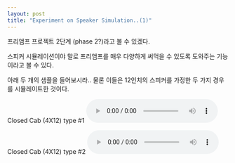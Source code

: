 ```yaml
---
layout: post
title: "Experiment on Speaker Simulation..(1)"
---
```


프리앰프 프로젝트 2단계 (phase 2?)라고 볼 수 있겠다.

스피커 시뮬레이션이야 말로 프리앰프를 매우 다양하게 써먹을 수 있도록 도와주는 기능이라고 볼 수 있다.

아래 두 개의 샘플을 들어보시라.. 물론 이들은 12인치의 스피커를 가정한 두 가지 경우를 시뮬레이트한 것이다.

Closed Cab (4X12) type #1
<audio src="/assets/images/01a15ced8dd4fe3bd86d724bfa56df54.mp3" controls preload></audio>

Closed Cab (4X12) type #2
<audio src="/assets/images/f7ec12e9bf6d0beeb85fbc4bb3f98382.mp3" controls preload></audio>



